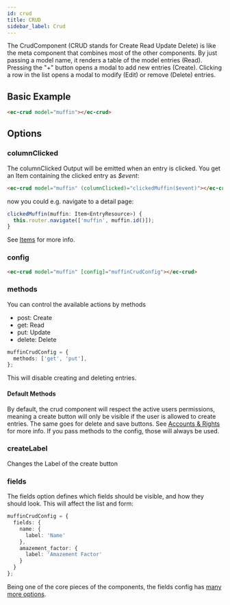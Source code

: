 ```yaml
---
id: crud
title: CRUD
sidebar_label: Crud
---
```


The CrudComponent (CRUD stands for Create Read Update Delete) is like the meta component that combines most of the other components. By just passing a model name, it renders a table of the model entries (Read). Pressing the "+" button opens a modal to add new entries (Create). Clicking a row in the list opens a modal to modify (Edit) or remove (Delete) entries.

## Basic Example

```html
<ec-crud model="muffin"></ec-crud>
```

## Options

### columnClicked

The columnClicked Output will be emitted when an entry is clicked. You get an Item containing the clicked entry as _$event_:

```html
<ec-crud model="muffin" (columnClicked)="clickedMuffin($event)"></ec-crud>
```

now you could e.g. navigate to a detail page:

```ts
clickedMuffin(muffin: Item<EntryResource>) {
  this.router.navigate(['muffin', muffin.id()]);
}
```

See [Items](../core-concepts/items) for more info.

### config

```html
<ec-crud model="muffin" [config]="muffinCrudConfig"></ec-crud>
```

### methods

You can control the available actions by methods

- post: Create
- get: Read
- put: Update
- delete: Delete

```ts
muffinCrudConfig = {
  methods: ['get', 'put'],
};
```

This will disable creating and deleting entries.

#### Default Methods

By default, the crud component will respect the active users permissions, meaning a create button will only be visible if the user is allowed to create entries. The same goes for delete and save buttons. See [Accounts & Rights](../core-concepts/accounts) for more info. If you pass methods to the config, those will always be used.

### createLabel

Changes the Label of the create button

### fields

The fields option defines which fields should be visible, and how they should look. This will affect the list and form:

```ts
muffinCrudConfig = {
  fields: {
    name: {
      label: 'Name'
    },
    amazement_factor: {
      label: 'Amazement Factor'
    }
  }
};
```

Being one of the core pieces of the components, the fields config has [many more options](../core-concepts/fields).